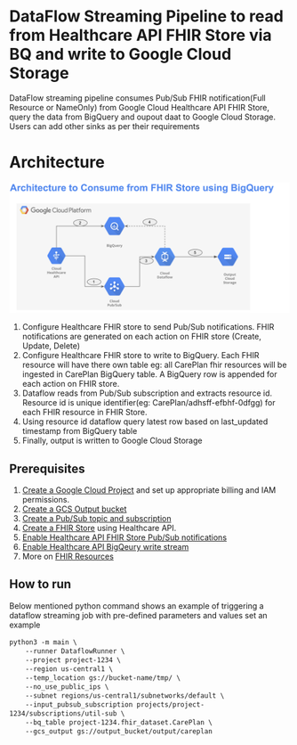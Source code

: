# DataFlow Streaming Pipeline to read from Healthcare API FHIR Store via BQ and write to Google Cloud Storage

DataFlow streaming pipeline consumes Pub/Sub FHIR notification(Full Resource or NameOnly) from Google Cloud Healthcare API FHIR Store, query the data from BigQuery and oupout daat to Google Cloud Storage. Users can add other sinks as per their requirements


# Architecture
 
 ![Log output image](./images/dataflow_fhirstore_bq_consume.png)

 1. Configure Healthcare FHIR store to send Pub/Sub notifications. FHIR notifications are generated on each action on FHIR store (Create, Update, Delete)
 2.  Configure Healthcare FHIR store to write to BigQuery. Each FHIR resource will have there own table eg: all CarePlan fhir resources will be ingested in CarePlan BigQuery table. A BigQuery row is appended for each action on FHIR store.
 3. Dataflow reads from Pub/Sub subscription and extracts resource id. Resource id is unique identifier(eg: CarePlan/adhsff-efbhf-0dfgg) for each FHIR resource in FHIR Store.
 4. Using resource id dataflow query latest row based on last_updated timestamp from BigQuery table
 5. Finally, output is written to Google Cloud Storage

## Prerequisites 
1. [Create a Google Cloud Project](https://developers.google.com/workspace/guides/create-project) and set up appropriate billing and IAM permissions.
2. [Create a GCS Output bucket](https://cloud.google.com/storage/docs/creating-buckets) 
3. [Create a Pub/Sub topic and subscription](https://cloud.google.com/pubsub/docs/create-topic#pubsub_create_topic-Console)
4. [Create a FHIR Store](https://cloud.google.com/healthcare-api/docs/how-tos/fhir#healthcare-create-fhir-store-console)  using Healthcare API.
5. [Enable Healthcare API FHIR Store Pub/Sub notifications](https://cloud.google.com/healthcare-api/docs/fhir-pubsub)
6. [Enable Healthcare API BigQeury write stream](https://cloud.google.com/healthcare-api/docs/how-tos/fhir-bigquery-streaming)
7. More on [FHIR Resources](https://www.hl7.org/fhir/resourcelist.html)


## How to run

Below mentioned python command shows an example of triggering a dataflow streaming job with pre-defined parameters and values set an example  
```
python3 -m main \
    --runner DataflowRunner \
    --project project-1234 \
    --region us-central1 \
    --temp_location gs://bucket-name/tmp/ \
    --no_use_public_ips \
    --subnet regions/us-central1/subnetworks/default \
    --input_pubsub_subscription projects/project-1234/subscriptions/util-sub \
    --bq_table project-1234.fhir_dataset.CarePlan \
    --gcs_output gs://output_bucket/output/careplan
```  
